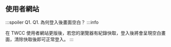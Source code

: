 ## 使用者網站

:::spoiler Q1. Q1. 為何登入後畫面空白？ :::info

在 TWCC 使用者網站更版後，若您的瀏覽器有紀錄快取，登入後將會呈現空白畫面，清除快取後即可正常登入。
:::